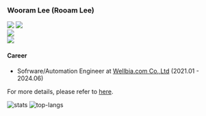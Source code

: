 ### Wooram Lee (Rooam Lee)
[![](https://img.shields.io/badge/Gmail-black?logo=gmail&logoColor=white)](mailto:leewr9@gmail.com)
[![](https://img.shields.io/badge/LinkedIn-black?logo=inspire&logoColor=white)](https://www.linkedin.com/in/rooam-lee)	
[![](https://img.shields.io/badge/Twitter-black?logo=x&logoColor=white)](https://x.com/rooam_lee)	
[![](https://img.shields.io/badge/Instagram-black?logo=instagram&logoColor=white)](https://www.instagram.com/rooam_lee)	

#### Career
- Sofrware/Automation Engineer at [Wellbia.com Co.,Ltd](https://www.wellbia.com/) (2021.01 - 2024.06)

For more details, please refer to [here](https://github.com/leewr9/leewr9/blob/master/RESUME.md).

![stats](https://github-readme-stats.vercel.app/api?username=leewr9&show_icons=true&theme=transparent&layout=compact&hide_border=true)
![top-langs](https://github-readme-stats.vercel.app/api/top-langs?username=leewr9&show_icons=true&theme=transparent&layout=compact&hide_border=true)
